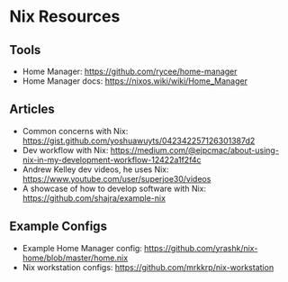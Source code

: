 # Nix Resources

## Tools

* Home Manager: https://github.com/rycee/home-manager
* Home Manager docs: https://nixos.wiki/wiki/Home_Manager

## Articles

* Common concerns with Nix: https://gist.github.com/yoshuawuyts/042342257126301387d2
* Dev workflow with Nix: https://medium.com/@ejpcmac/about-using-nix-in-my-development-workflow-12422a1f2f4c
* Andrew Kelley dev videos, he uses Nix: https://www.youtube.com/user/superjoe30/videos
* A showcase of how to develop software with Nix: https://github.com/shajra/example-nix

## Example Configs

* Example Home Manager config: https://github.com/yrashk/nix-home/blob/master/home.nix
* Nix workstation configs: https://github.com/mrkkrp/nix-workstation
